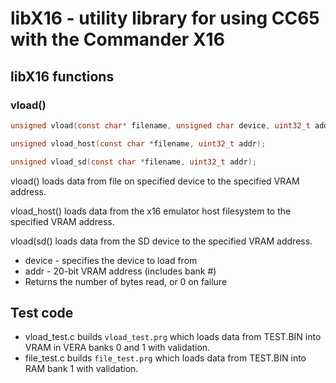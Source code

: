 # libX16 - utility library for using CC65 with the Commander X16

## libX16 functions

### vload()
```c
unsigned vload(const char* filename, unsigned char device, uint32_t addr);

unsigned vload_host(const char *filename, uint32_t addr);

unsigned vload_sd(const char *filename, uint32_t addr);
```

vload() loads data from file on specified device to the specified VRAM address.

vload_host() loads data from the x16 emulator host filesystem to the specified VRAM address.

vload(sd() loads data from the SD device to the specified VRAM address.

- device - specifies the device to load from
- addr - 20-bit VRAM address (includes bank #)
- Returns the number of bytes read, or 0 on failure

## Test code
- vload_test.c builds `vload_test.prg` which loads data from TEST.BIN into VRAM in VERA banks 0 and 1 with validation.
- file_test.c builds `file_test.prg` which loads data from TEST.BIN into RAM bank 1 with validation.